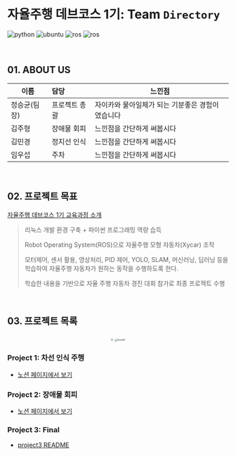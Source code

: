 # 자율주행 데브코스 1기: Team `Directory`

![python](https://img.shields.io/badge/python-2.7.0-orange?logo=python)
![ubuntu](https://img.shields.io/badge/ubuntu-18.04-violet?logo=ubuntu)
![ros](https://img.shields.io/badge/ros-kinetic-green?logo=ROS)
![ros](https://img.shields.io/badge/ros-melodic-skyblue?logo=ROS)

<br>

## 01. ABOUT US

| 이름         | 담당          | 느낀점                       |
| ------------ | :------------ | ---------------------------- |
| 정승균(팀장) | 프로젝트 총괄 | 자이카와 물아일체가 되는 기분좋은 경험이였습니다 |
| 김주형       | 장애물 회피 | 느낀점을 간단하게 써봅시다|
| 김민경       | 정지선 인식 | 느낀점을 간단하게 써봅시다 |
| 임우섭       | 주차 | 느낀점을 간단하게 써봅시다 |

<br>

## 02. 프로젝트 목표
[자율주행 데브코스 1기 교육과정 소개](https://github.com/jsg921019/Directory)

> 리눅스 개발 환경 구축 + 파이썬 프로그래밍 역량 습득
>
> Robot Operating System(ROS)으로  자율주행 모형 자동차(Xycar) 조작
>
> 모터제어, 센서 활용, 영상처리, PID 제어, YOLO, SLAM, 머신러닝, 딥러닝 등을 학습하여 자율주행 자동차가 원하는 동작을 수행하도록 한다.
>
> 학습한 내용을 기반으로 자율 주행 자동차 경진 대회 참가로 최종 프로젝트 수행

<br>

## 03. 프로젝트 목록
<p align="center"><img src="https://grepp-cloudfront.s3.ap-northeast-2.amazonaws.com/programmers_imgs/learn/course-10822/sec05_img02.png" style="zoom:33%;" />
<img src="https://grepp-cloudfront.s3.ap-northeast-2.amazonaws.com/programmers_imgs/learn/course-10822/sec05_img03.png" alt="XycarA2" style="zoom:33%;" /></p>

### Project 1: 차선 인식 주행

- [노션 페이지에서 보기](https://www.notion.so/1-13e53617481f4baf83dfd3e7d4f52caf)

###  Project 2: 장애물 회피

- [노션 페이지에서 보기](https://www.notion.so/2-920963504e8a4e5c8ac666052b3d00b4)

###  Project 3: Final

- [project3 README](project3/README.md)